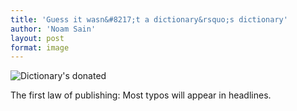 ```yaml
---
title: 'Guess it wasn&#8217;t a dictionary&rsquo;s dictionary'
author: 'Noam Sain'
layout: post
format: image
---
```


![Dictionary's donated](/_assets/img/2015/10/dictionaries-donated.png)

The first law of publishing: Most typos will appear in headlines.